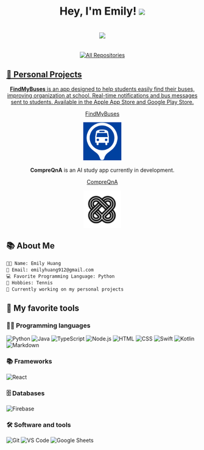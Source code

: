 <h1 align="center">Hey, I'm Emily!
<img src="https://media.giphy.com/media/hvRJCLFzcasrR4ia7z/giphy.gif" width="29">
    <br>
    <p align="center">
  <img src="https://readme-typing-svg.herokuapp.com/?lines=Always+Learning+New+Things&font=Fira%20Code&center=true&width=440&height=45&color=004080&vCenter=true&size=23">
</p>
</h1>

<p align="center">
  <a href="https://github.com/EmilyHuang111?tab=repositories&sort=stargazers">
    <img alt="All Repositories" title="All Repositories" src="https://custom-icon-badges.herokuapp.com/badge/-All%20Repos-5A9BD6?style=for-the-badge&logoColor=white&logo=repo"/>



## 🌟 Personal Projects

<p align="center">
  <strong>FindMyBuses</strong> is an app designed to help students easily find their buses, improving organization at school. Real-time notifications and bus messages sent to students. Available in the Apple App Store and Google Play Store.

<p align="center">
  <a href="https://apps.apple.com/us/app/findmybuses/id6648756305">FindMyBuses</a>

<p align="center">
  <img src="ezgif.com-animated-gif-maker.gif" alt="FindMyBuses App Icon" width="100">


<p align="center">
  <strong>CompreQnA</strong> is an AI study app currently in development.

<p align="center">
  <a href="https://compreqna.com">CompreQnA</a>

<p align="center">
  <img src="ezgif.com-animated-gif-maker (1).gif" alt="CompreQnA App Icon" width="100">



## 📚 About Me

```diff 
👨‍💻 Name: Emily Huang
📧 Email: emilyhuang912@gmail.com
💻 Favorite Programming Language: Python
🎾 Hobbies: Tennis
🔭 Currently working on my personal projects

```
## 🚀 My favorite tools
### 👨‍💻 Programming languages
![Python](https://img.shields.io/badge/Python-3776AB?style=flat-square&logo=python&logoColor=white)
![Java](https://img.shields.io/badge/Java-007396?style=flat-square&logo=java&logoColor=white)
![TypeScript](https://img.shields.io/badge/TypeScript-3178C6?style=flat-square&logo=typescript&logoColor=white)
![Node.js](https://img.shields.io/badge/Node.js-339933?style=flat-square&logo=nodedotjs&logoColor=white)
![HTML](https://img.shields.io/badge/HTML-E34F26?style=flat-square&logo=html5&logoColor=white)
![CSS](https://img.shields.io/badge/CSS-1572B6?style=flat-square&logo=css3&logoColor=white)
![Swift](https://img.shields.io/badge/Swift-FA7343?style=flat-square&logo=swift&logoColor=white)
![Kotlin](https://img.shields.io/badge/Kotlin-0095D5?style=flat-square&logo=kotlin&logoColor=white)
![Markdown](https://img.shields.io/badge/Markdown-000000?style=flat-square&logo=markdown&logoColor=white)


### 📚 Frameworks
![React](https://img.shields.io/badge/React-61DAFB?style=flat-square&logo=react&logoColor=white)

### 🗄️ Databases
![Firebase](https://img.shields.io/badge/Firebase-FFCA28?style=flat-square&logo=firebase&logoColor=black)

### 🛠️ Software and tools
![Git](https://img.shields.io/badge/Git-F05032?style=flat-square&logo=git&logoColor=white)
![VS Code](https://img.shields.io/badge/Visual_Studio_Code-007ACC?style=flat-square&logo=visualstudiocode&logoColor=white)
![Google Sheets](https://img.shields.io/badge/Google_Sheets-34A853?style=flat-square&logo=googlesheets&logoColor=white)



